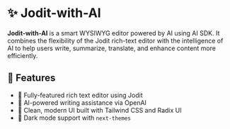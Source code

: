 # ✨ Jodit-with-AI

**Jodit-with-AI** is a smart WYSIWYG editor powered by AI using AI SDK. It combines the flexibility of the Jodit rich-text editor with the intelligence of AI to help users write, summarize, translate, and enhance content more efficiently.

## 🚀 Features

- 📝 Fully-featured rich text editor using Jodit
- 🤖 AI-powered writing assistance via OpenAI
- 🎨 Clean, modern UI built with Tailwind CSS and Radix UI
- 🌙 Dark mode support with `next-themes`

